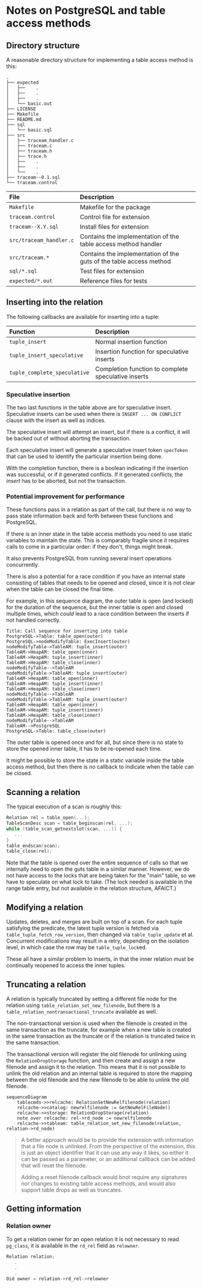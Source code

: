 # Notes on PostgreSQL and table access methods

## Directory structure

A reasonable directory structure for implementing a table access
method is this:

```
.
├── expected
│   ├──    .
│   ├──    .
│   ├──    .
│   └── basic.out
├── LICENSE
├── Makefile
├── README.md
├── sql
│   └── basic.sql
├── src
│   ├── traceam_handler.c
│   ├── traceam.c
│   ├── traceam.h
│   ├── trace.h
│   ├──    .
│   ├──    .
│   └──    .
├── traceam--0.1.sql
└── traceam.control
```

| File                    | Description                                                        |
|:------------------------|:-------------------------------------------------------------------|
| `Makefile`              | Makefile for the package                                           |
| `traceam.control`       | Control file for extension                                         |
| `traceam--X.Y.sql`      | Install files for extension                                        |
| `src/traceam_handler.c` | Contains the implementation of the table access method handler     |
| `src/traceam.*`         | Contains the implementation of the guts of the table access method |
| `sql/*.sql`             | Test files for extension                                           |
| `expected/*.out`        | Reference files for tests                                          |


## Inserting into the relation

The following callbacks are available for inserting into a tuple:

| Function                     | Description                                         |
|:-----------------------------|:----------------------------------------------------|
| `tuple_insert`               | Normal insertion function                           |
| `tuple_insert_speculative`   | Insertion function for speculative inserts          |
| `tuple_complete_speculative` | Completion function to complete speculative inserts |

### Speculative insertion

The two last functions in the table above are for speculative
insert. Speculative inserts can be used when there is `INSERT ... ON
CONFLICT` clause with the insert as well as indices.

The speculative insert will attempt an insert, but if there is a
conflict, it will be backed out of without aborting the transaction.

Each speculative insert will generate a speculative insert token
`specToken` that can be used to identify the particular insertion
being done.

With the completion function, there is a boolean indicating if the
insertion was successful, or if it generated conflicts. If it
generated conflicts, the *insert* has to be aborted, but not the
transaction.

### Potential improvement for performance

These functions pass in a relation as part of the call, but there is
no way to pass state information back and forth between these
functions and PostgreSQL.

If there is an inner state in the table access methods you need to use
static variables to maintain the state. This is comparably fragile
since it requires calls to come in a particular order: if they don't,
things might break.

It also prevents PostgreSQL from running several insert operations
concurrently.

There is also a potential for a race condition if you have an internal
state consisting of tables that needs to be opened and closed, since
it is not clear when the table can be closed the final time.

For example, in this sequence diagram, the outer table is open (and
locked) for the duration of the sequence, but the inner table is open
and closed multiple times, which *could* lead to a race condition
between the inserts if not handled correctly.

```sequence{theme="hand"}
Title: Call sequence for inserting into table
PostgreSQL->Table: table_open(outer)
PostgreSQL->nodeModifyTable: ExecInsert(outer)
nodeModifyTable->TableAM: tuple_insert(outer)
TableAM->HeapAM: table_open(inner)
TableAM->HeapAM: tuple_insert(inner)
TableAM->HeapAM: table_close(inner)
nodeModifyTable-->TableAM
nodeModifyTable->TableAM: tuple_insert(outer)
TableAM->HeapAM: table_open(inner)
TableAM->HeapAM: tuple_insert(inner)
TableAM->HeapAM: table_close(inner)
nodeModifyTable-->TableAM
nodeModifyTable->TableAM: tuple_insert(outer)
TableAM->HeapAM: table_open(inner)
TableAM->HeapAM: tuple_insert(inner)
TableAM->HeapAM: table_close(inner)
nodeModifyTable-->TableAM
TableAM-->PostgreSQL
PostgreSQL->Table: table_close(outer)
```

The outer table is opened once and for all, but since there is no
state to store the opened inner table, it has to be re-opened each
time.

It might be possible to store the state in a static variable inside
the table access method, but then there is no callback to indicate
when the table can be closed.

## Scanning a relation

The typical execution of a scan is roughly this:

```c
Relation rel = table_open(...);
TableScanDesc scan = table_beginscan(rel, ...);
while (table_scan_getnextslot(scan, ...)) {
   ...
}
table_endscan(scan);
table_close(rel);
```

Note that the table is opened over the entire sequence of calls so
that we internally need to open the guts table in a similar
manner. However, we do not have access to the locks that are being
taken for the "main" table, so we have to speculate on what lock to
take. (The lock needed is available in the range table entry, but not
available in the relation structure, AFAICT.)

## Modifying a relation

Updates, deletes, and merges are built on top of a scan. For each tuple
satisfying the predicate, the latest tuple version is fetched via
`table_tuple_fetch_row_version`, then changed via `table_tuple_update`
et al.  Concurrent modifications may result in a retry, depending on the
isolation level, in which case the row may be `table_tuple_lock`ed.

These all have a similar problem to inserts, in that the inner relation
must be continually reopened to access the inner tuples.

## Truncating a relation

A relation is typically truncated by setting a different file node for
the relation using `table_relation_set_new_filenode`, but there is a
`table_relation_nontransactional_truncate` available as well.

The non-transactional version is used when the filenode is created in
the same transaction as the truncate, for example when a new table is
created in the same transaction as the truncate or if the relation is
truncated twice in the same transaction.

The transactional version will register the old filenode for unlinking
using the `RelationDropStorage` function, and then create and assign a
new filenode and assign it to the relation. This means that it is not
possible to unlink the old relation and an internal table is required
to store the mapping between the old filenode and the new filenode to
be able to unlink the old filenode.

```mermaid
sequenceDiagram
	tablecmds->>relcache: RelationSetNewRelfilenode(relation)
	relcache->>catalog: newrelfilenode := GetNewRelFileNode()
	relcache->>storage: RelationDropStorage(relation)
	note over relcache: rel->rd_node := newrelfilenode
	relcache->>tableam: table_relation_set_new_filenode(relation, relation->rd_node)
```

> A better approach would be to provide the extension with information
> that a file node is unlinked. From the perspective of the extension,
> this is just an object identifier that it can use any way it likes,
> so either it can be passed as a parameter, or an additional callback
> can be added that will reset the filenode. 
> 
> Adding a reset filenode callback would bnot require any signatures
> nor changes to existing table access methods, and would also support
> table drops as well as truncates.

## Getting information

### Relation owner

To get a relation owner for an open relation it is not necessary to
read `pg_class`, it is available in the `rd_rel` field as `relowner`.

```c
Relation relation;
   .
   .
   .
Oid owner = relation->rd_rel->relowner
```

